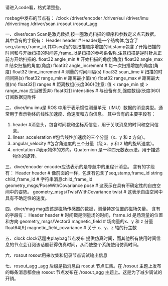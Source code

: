 请进入code看，格式清楚些。

rosbag中发布的节点有：
    /clock
    /driver/encoder
    /driver/eul
    /driver/imu
    /driver/mag
    /driver/scan
    /rosout
    /rosout_agg

一、diver/scan
Scan是激光数据,按一圈激光扫描的顺序和参数定义点云数据。
其中含有的字段有：
Header header              # Header是一个结构体,包含了seq,stamp,frame_id,其中seq指的是扫描顺序增加的id,stamp包含了开始扫描的时间和与开始扫描的时间差,frame_id是扫描的参考系名称.注意扫描是逆时针从正前方开始扫描的.
float32 angle_min          # 开始扫描的角度(角度)
float32 angle_max          # 结束扫描的角度(角度)
float32 angle_increment    # 每一次扫描增加的角度(角度)
float32 time_increment     # 测量的时间间隔(s)
float32 scan_time          # 扫描的时间间隔(s)
float32 range_min          # 距离最小值(m)
float32 range_max          # 距离最大值(m)
float32[] ranges           # 距离数组(长度360)(注意: 值 < range_min 或 > range_max 应当被丢弃)
float32[] intensities      # 与设备有关,强度数组(长度360)
订阅数据见附件

二、diver/imu
imu是 ROS 中用于表示惯性测量单元（IMU）数据的消息类型。通常用于表示物体的线性加速度、角速度和方向信息。
其中含有的主要字段有：
1. header                  #消息头，包含时间戳和坐标系信息，用于关联消息的时间和空间信息。
2. linear_acceleration     #包含线性加速度的三个分量（x、y 和 z 方向）。
3. angular_velocity        #包含角速度的三个分量（绕 x、y 和 z 轴的旋转速度）。
4. orientation             #表示物体的方向。Quaternion 是一种四元数表示法，用于描述物体的旋转。

三、diver/encoder
encoder应该表示的是导航中的里程计消息。
含有的字段有：
Header header                                  # 像前面的一样，包含有包含了seq,stamp,frame_id
string child_frame_id                          # 字符串消息child_frame_id
geometry_msgs/PoseWithCovariance pose          # 这表示在具有不确定性的自由空间中的姿势。
geometry_msgs/TwistWithCovariance twist        # 这表示自由空间中具有不确定性的速度。

四、diver/mag
mag应该是磁场传感器的数据，测量特定位置的磁场矢量。
含有的字段有：
Header header                                  # 时间戳是测量场的时间，frame_id 是场测量的位置和方向
geometry_msgs/Vector3 magnetic_field           # 场向量的x、y 和 z 分量
float64[9] magnetic_field_covariance           # 关于 x、y、z 轴的行主数

五、clock
clock话题由playbag节点发布 提供仿真时间，而其他所有使用时间信息的节点会订阅该话题获得仿真时间，从而使整个系统使用仿真时间。

六、rosout
rosout用来收集和记录节点调试输出信息

七、rosout_agg
_agg 后缀是指消息由 rosout 节点汇集。在 /rosout 主题上发布的每条消息都会由 rosout 节点发布在 /rosout_agg 主题上。这是为了减少调试的开销。
